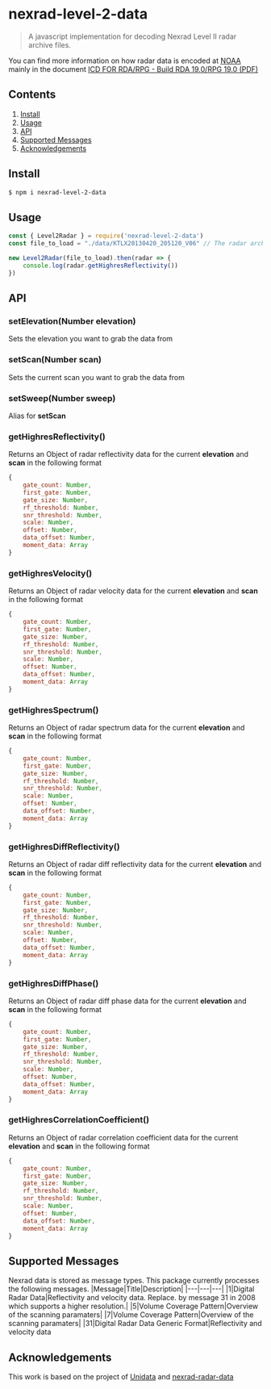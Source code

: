 # nexrad-level-2-data

> A javascript implementation for decoding Nexrad Level II radar archive files.

You can find more information on how radar data is encoded at [NOAA](https://www.roc.noaa.gov/WSR88D/BuildInfo/Files.aspx) mainly in the document [ICD FOR RDA/RPG - Build RDA 19.0/RPG 19.0 (PDF)](https://www.roc.noaa.gov/wsr88d/PublicDocs/ICDs/2620002T.pdf)

## Contents
1. [Install](#install)
1. [Usage](#usage)
1. [API](#api)
1. [Supported Messages](#supported-messages)
1. [Acknowledgements](#acknowledgements)

## Install

``` bash
$ npm i nexrad-level-2-data
```

## Usage
``` javascript
const { Level2Radar } = require('nexrad-level-2-data')
const file_to_load = "./data/KTLX20130420_205120_V06" // The radar archive file to load

new Level2Radar(file_to_load).then(radar => {
    console.log(radar.getHighresReflectivity())
})
```

## API

### setElevation(Number elevation)
Sets the elevation you want to grab the data from

### setScan(Number scan)
Sets the current scan you want to grab the data from

### setSweep(Number sweep)
Alias for **setScan**

### getHighresReflectivity()
Returns an Object of radar reflectivity data for the current **elevation** and **scan** in the following format

``` javascript
{ 
  	gate_count: Number,
	first_gate: Number,
	gate_size: Number,
	rf_threshold: Number,
	snr_threshold: Number,
	scale: Number,
	offset: Number,
	data_offset: Number,
	moment_data: Array
}
```

### getHighresVelocity()
Returns an Object of radar velocity data for the current **elevation** and **scan** in the following format

``` javascript
{ 
  	gate_count: Number,
	first_gate: Number,
	gate_size: Number,
	rf_threshold: Number,
	snr_threshold: Number,
	scale: Number,
	offset: Number,
	data_offset: Number,
	moment_data: Array
}
```

### getHighresSpectrum()
Returns an Object of radar spectrum data for the current **elevation** and **scan** in the following format

``` javascript
{ 
  	gate_count: Number,
	first_gate: Number,
	gate_size: Number,
	rf_threshold: Number,
	snr_threshold: Number,
	scale: Number,
	offset: Number,
	data_offset: Number,
	moment_data: Array
}
```

### getHighresDiffReflectivity()
Returns an Object of radar diff reflectivity data for the current **elevation** and **scan** in the following format

``` javascript
{ 
  	gate_count: Number,
	first_gate: Number,
	gate_size: Number,
	rf_threshold: Number,
	snr_threshold: Number,
	scale: Number,
	offset: Number,
	data_offset: Number,
	moment_data: Array
}
```

### getHighresDiffPhase()
Returns an Object of radar diff phase data for the current **elevation** and **scan** in the following format

``` javascript
{ 
  	gate_count: Number,
	first_gate: Number,
	gate_size: Number,
	rf_threshold: Number,
	snr_threshold: Number,
	scale: Number,
	offset: Number,
	data_offset: Number,
	moment_data: Array
}
```

### getHighresCorrelationCoefficient()
Returns an Object of radar correlation coefficient data for the current **elevation** and **scan** in the following format

``` javascript
{ 
  	gate_count: Number,
	first_gate: Number,
	gate_size: Number,
	rf_threshold: Number,
	snr_threshold: Number,
	scale: Number,
	offset: Number,
	data_offset: Number,
	moment_data: Array
}
```
## Supported Messages
Nexrad data is stored as message types. This package currently processes the following messages.
|Message|Title|Description|
|---|---|---|
|1|Digital Radar Data|Reflectivity and velocity data. Replace. by message 31 in 2008 which supports a higher resolution.|
|5|Volume Coverage Pattern|Overview of the scanning paramaters|
|7|Volume Coverage Pattern|Overview of the scanning paramaters|
|31|Digital Radar Data Generic Format|Reflectivity and velocity data

## Acknowledgements
This work is based on the project of [Unidata](https://github.com/Unidata/thredds/blob/master/cdm/src/main/java/ucar/nc2/iosp/nexrad2/)
and [nexrad-radar-data](https://github.com/bartholomew91/nexrad-radar-data)
